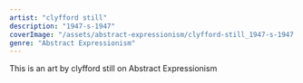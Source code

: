 ```yaml
---
artist: "clyfford still"
description: "1947-s-1947"
coverImage: "/assets/abstract-expressionism/clyfford-still_1947-s-1947.jpg"
genre: "Abstract Expressionism"
---
```

This is an art by clyfford still on Abstract Expressionism

